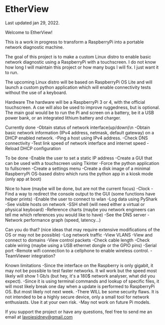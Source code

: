 # EtherView
Last updated jan 29, 2022.

Welcome to EtherView!

This is a work in progress to transform a RaspberryPi into a portable network diagnostic machine.

The goal of this project is to make a custom Linux distro to enable basic network diagnostic using a RaspberryPi with a touchscreen.
I do not know how long I will maintain this project or how many bugs I will fix. I just want it to run.

The upcoming Linux distro will be based on RaspberryPi OS Lite and will launch a custom python application 
which will enable connectivity tests without the use of a keyboard.

Hardware
The hardware will be a RaspberryPi 3 or 4, with the official touchscreen. A cse will also be used to improve ruggedness, but is optional.
The main goal would be to run the Pi and screen on a battery, be it a USB power bank, or an integrated lithium battery and charger.

Currently done
-Obtain status of network interface(up/down)\n
-Obtain basic network information (IPv4 address, netmask, default gateway) on a DHCP enabled network.
-Ping a host using IPv4 address.
-Check DNS connectivity
-Test link speed of network interface and internet speed
-Reload DHCP configuration

To be done
-Enable the user to set a static IP address
-Create a GUI that can be used with a touchscreen using Tkinter
-Force the python application to fullscreen
-Create a settings menu
-Create a disk image of a minimal RaspberryPi OS-based distro which runs the python app in a kiosk mode (only app at boot)

Nice to have (maybe will be done, but are not the current focus)
-Clock
-Find a way to redirect the console output to the GUI (some functions have helper prints)
-Enable the user to connect to wlan
-Log data using PyShark
-See visible hosts on network
-SSH shell (will need either a virtual or physical keyboard)
-Reference charts (maybe you network engineers can tell me which references you would like to have)
-See the DNS server
-Network performance graph (speed, latency...)

Can you do that? (nice ideas that may require extensive modifications of the OS or may not be possible)
-Log network traffic
-View VLANS
-View and connect to domains
-View control packets
-Check cable length
-Check cable wiring (maybe using a USB ethernet dongle or the GPIO pins)
-Serial port
-Remote wifi connection to a cellphone to enable wireless control.
-TeamViewer integration?

Known limitations
-Since the interface on the Raspberry is only gigabit, it may not be possible to test faster networks. 
  It wil work but the speed most likely will show 1 Gb/s (but hey, it's a 180$ network analyser, what did you expect).
-Since it is using terminal commands and lookup of specific files, it will most likely break one day when a update is performed to RaspberryPi OS. 
  But most likely not next week.
-There WILL be some security flaws. It is not intended to be a highly secure device, only a small tool for network enthusiasts. Use it at your own risk.
-May not work on future Pi models.
  
  
If you support the project or have any questions, feel free to send me an email at lavoiesidney@gmail.com
